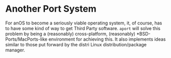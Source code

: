 # Another Port System
For anOS to become a seriously viable operating system, it, of course, has to
have some kind of way to get Third Party software. `aport` will solve this
problem by being a (reasonably) cross-platform, (reasonably)
\*BSD-Ports/MacPorts-like environment for achieving this. It also implements
ideas similar to those put forward by the distri Linux distribution/package
manager.
